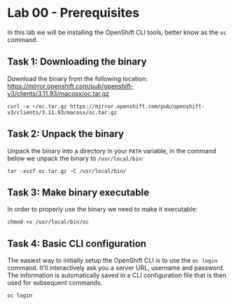 # Lab 00 - Prerequisites

In this lab we will be installing the OpenShift CLI tools, better know as the 
`oc` command.

## Task 1: Downloading the binary

Download the binary from the following location:
https://mirror.openshift.com/pub/openshift-v3/clients/3.11.93/macosx/oc.tar.gz

```
curl -o ~/oc.tar.gz https://mirror.openshift.com/pub/openshift-v3/clients/3.11.93/macosx/oc.tar.gz
```

## Task 2: Unpack the binary

Unpack the binary into a directory in your `PATH` variable, in the command 
below we unpack the binary to `/usr/local/bin`:

```
tar -xvzf oc.tar.gz -C /usr/local/bin/
```

## Task 3: Make binary executable

In order to properly use the binary we need to make it executable:

```
chmod +x /usr/local/bin/oc
```

## Task 4: Basic CLI configuration

The easiest way to initially setup the OpenShift CLI is to use the
`oc login` command. It’ll interactively ask you a server URL, username
and password. The information is automatically saved in a CLI configuration file 
that is then used for subsequent commands.

```
oc login
```
